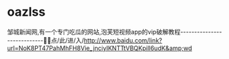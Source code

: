 # oazlss
邹城新闻网,有一个专门吃瓜的网站,泡芙短视频app的vip破解教程----------------------------🍝🍝点/此/进/入/http://www.baidu.com/link?url=NoK8PT47PahMhFH8Vie_jnciyIKNTTtVBQKpill6udK&amp;wd
